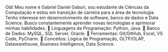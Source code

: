 Olá! Meu nome é Gabriel Daniel Gaburi, sou estudante de Ciências da Computação e estou em transição de carreira para a área de tecnologia. Tenho interesse em desenvolvimento de software, banco de dados e Data Science. Busco constantemente aprender novas tecnologias e aprimorar minhas habilidades.
📌 Linguagens de Programação: Python, Java.
📌 Banco de Dados: MySQL, SQL Server, Oracle.
📌 Ferramentas: Git/GitHub, Excel, VS Code, PyCharm.
📌 Conceitos: Lógica de Programação, OLTP/OLAP, Datawarehouse, Business Intelligence, Data Science.


